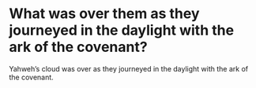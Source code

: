 # What was over them as they journeyed in the daylight with the ark of the covenant?

Yahweh’s cloud was over as they journeyed in the daylight with the ark of the covenant.
